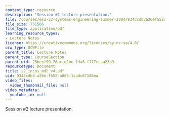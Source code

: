 ```yaml
---
content_type: resource
description: 'Session #2 lecture presentation.'
file: /courses/esd-33-systems-engineering-summer-2004/9343cdb3a26ef552a0031cadc67108ea_s2_incos_mdl_v4.pdf
file_size: 751566
file_type: application/pdf
learning_resource_types:
- Lecture Notes
license: https://creativecommons.org/licenses/by-nc-sa/4.0/
ocw_type: OCWFile
parent_title: Lecture Notes
parent_type: CourseSection
parent_uid: 25becf99-76ac-d2ec-7da8-f177ccaa23b9
resourcetype: Document
title: s2_incos_mdl_v4.pdf
uid: 9343cdb3-a26e-f552-a003-1cadc67108ea
video_files:
  video_thumbnail_file: null
video_metadata:
  youtube_id: null
---
```

Session #2 lecture presentation.